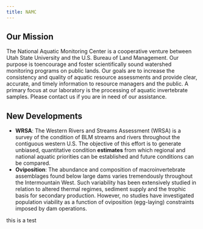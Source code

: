 ```yaml
---
title: NAMC
---
```


## Our Mission

The National Aquatic Monitoring Center is a cooperative venture between Utah State University and the U.S. Bureau of Land Management. Our purpose is toencourage and foster scientifically sound watershed monitoring programs on public lands. Our goals are to increase the consistency and quality of aquatic resource assessments and provide clear, accurate, and timely information to resource managers and the public. A primary focus at our laboratory is the processing of aquatic invertebrate samples. Please contact us if you are in need of our assistance.

## New Developments

- **WRSA**: The Western Rivers and Streams Assessment (WRSA) is a survey of the condition of BLM streams and rivers throughout the contiguous western U.S. The objective of this effort is to generate unbiased, quantitative condition **estimates** from which regional and national aquatic priorities can be established and future conditions can be compared.
- **Oviposition**: The abundance and composition of macroinvertebrate assemblages found below large dams varies tremendously throughout the Intermountain West. Such variability has been extensively studied in relation to altered thermal regimes, sediment supply and the trophic basis for secondary production. However, no studies have investigated population viability as a function of oviposition (egg-laying) constraints imposed by dam operations.

this is a test
